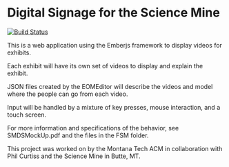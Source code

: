 # Digital Signage for the Science Mine

[![Build
Status](https://travis-ci.org/trevorlbrooks/digital-signage.svg?branch=master)](https://travis-ci.org/trevorlbrooks/digital-signage)

This is a web application using the Emberjs framework to display videos for exhibits. 

Each exhibit will have its own set of videos to display and explain the exhibit.

JSON files created by the EOMEditor will describe the videos and model where the people can
go from each video.

Input will be handled by a mixture of key presses, mouse interaction, and a touch screen.

For more information and specifications of the behavior, see SMDSMockUp.pdf and the files in
the FSM folder.

This project was worked on by the Montana Tech ACM in collaboration with Phil Curtiss and the
Science Mine in Butte, MT.


